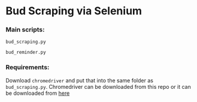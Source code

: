 # Bud Scraping via Selenium

### Main scripts: 

`bud_scraping.py` 

`bud_reminder.py` 

### Requirements: 

Download `chromedriver` and put that into the same folder as `bud_scraping.py`. Chromedriver can be downloaded from this repo or it can be downloaded from [here](https://chromedriver.chromium.org/downloads)
